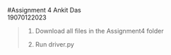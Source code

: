 #Assignment 4
Ankit Das                                                                                                                   
19070122023


>1. Download all files in the Assignment4 folder
>
>2. Run driver.py
